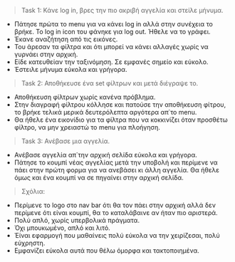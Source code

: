 >Task 1: Κάνε log in, βρες την πιο ακριβή αγγελία και στείλε μήνυμα.
* Πάτησε πρώτα το menu για να κάνει log in αλλά στην συνέχεια το βρήκε. Το log in icon του φάνηκε για log out. Ήθελε να το γράφει.
* Έκανε αναζήτηση από τις εικόνες.
* Του άρεσαν τα φίλτρα και ότι μπορεί να κάνει αλλαγές χωρίς να γυρνάει στην αρχική.
* Είδε κατευθείαν την ταξινόμηση. Σε εμφανές σημείο και εύκολο.
* Έστειλε μήνυμα εύκολα και γρήγορα.

>Task 2: Αποθήκευσε ένα set φίλτρων και μετά διέγραψε το.
* Αποθήκευση φίλτρων χωρίς κανένα πρόβλημα.
* Στην διαγραφή φίλτρου κόλλησε και πατούσε την αποθήκευση φίτρου, το βρήκε τελικά μερικά δευτερόλεπτα αργότερα απ΄το menu.
* Θα ήθελε ένα εικονίδιο για τα φίλτρα που να κοκκινίζει όταν προσθέτω φίλτρο, να μην χρειαστώ το menu για πλοήγηση.

>Task 3: Ανέβασε μια αγγελία.
* Ανέβασε αγγελία απ΄την αρχική σελίδα εύκολα και γρήγορα.
* Πάτησε το κουμπί νέας αγγελίας μετά την υποβολή και περίμενε να πάει στην πρώτη φορμα για να ανεβάσει κι άλλη αγγελία. Θα ήθελε όμως και ένα κουμπί να σε πηγαίνει στην αρχική σελίδα.

>Σχόλια:
* Περίμενε το logo στο nav bar ότι θα τον πάει στην αρχική αλλά δεν περίμενε ότι είναι κουμπί, θα το καταλάβαινε αν ήταν πιο αριστερά.
* Πολύ απλό, χωρίς υπερβολικά πράγματα.
* Όχι μπουκωμένο, απλό και λιτό.
* Έίναι εφαρμογή που μαθαίνεις πολύ εύκολα να την χειρίζεσαι, πολύ εύχρηστη.
* Εμφανίζει εύκολα αυτά που θέλω όμορφα και τακτοποιημένα.
